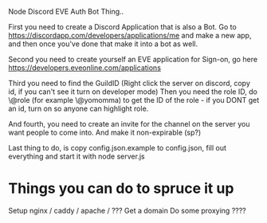 Node Discord EVE Auth Bot Thing..

First you need to create a Discord Application that is also a Bot.
Go to https://discordapp.com/developers/applications/me and make a new app, and then once you've done that make it into a bot as well.

Second you need to create yourself an EVE application for Sign-on, go here https://developers.eveonline.com/applications

Third you need to find the GuildID (Right click the server on discord, copy id, if you can't see it turn on developer mode)
Then you need the role ID, do \\@role (for example \\@yomomma) to get the ID of the role - if you DONT get an id, turn on so anyone can highlight role.

And fourth, you need to create an invite for the channel on the server you want people to come into. And make it non-expirable (sp?)

Last thing to do, is copy config.json.example to config.json, fill out everything and start it with node server.js

# Things you can do to spruce it up
Setup nginx / caddy / apache / ???
Get a domain
Do some proxying
????
